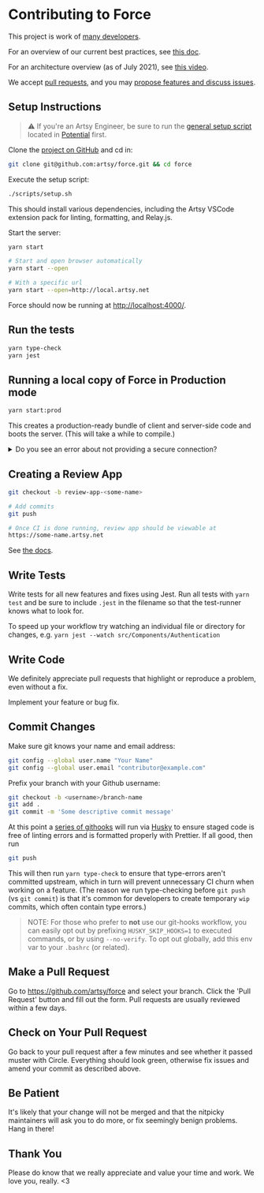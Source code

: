 # Contributing to Force

This project is work of [many developers](https://github.com/artsy/force/graphs/contributors).

For an overview of our current best practices, see [this doc](https://github.com/artsy/force/blob/main/docs/best_practices.md).

For an architecture overview (as of July 2021), see [this video](https://drive.google.com/drive/folders/1RE_7j4hocKD51RVZy60_5rZqUk9T-Zc2).

We accept [pull requests](https://github.com/artsy/force/pulls), and you may [propose features and discuss issues](https://github.com/artsy/force/issues).

## Setup Instructions

> ⚠️ If you're an Artsy Engineer, be sure to run the [general setup script](https://github.com/artsy/potential/blob/main/scripts/setup) located in [Potential](https://github.com/artsy/potential) first.

Clone the [project on GitHub](https://github.com/artsy/force) and cd in:

```sh
git clone git@github.com:artsy/force.git && cd force
```

Execute the setup script:

```sh
./scripts/setup.sh
```

This should install various dependencies, including the Artsy VSCode extension pack for linting, formatting, and Relay.js.

Start the server:

```sh
yarn start

# Start and open browser automatically
yarn start --open

# With a specific url
yarn start --open=http://local.artsy.net
```

Force should now be running at [http://localhost:4000/](http://localhost:4000/).

## Run the tests

```sh
yarn type-check
yarn jest
```

## Running a local copy of Force in Production mode

```sh
yarn start:prod
```

This creates a production-ready bundle of client and server-side code and boots the server. (This will take a while to compile.)

<details>
   <summary>Do you see an error about not providing a secure connection?</summary>

Your browser has probably cached a redirect to `https://...`. Clear your browser cache for this page:

- Browse to the failing page
- Open Chrome Dev Tools (this adds a drop down menu to the reload icon)
- Click and hold “Reload” icon until the drop down appears.
- Select “Empty Cache and Hard Reload”
- You may now browse successfully to the page
</details>

## Creating a Review App

```sh
git checkout -b review-app-<some-name>

# Add commits
git push

# Once CI is done running, review app should be viewable at
https://some-name.artsy.net
```

See [the docs](docs/creating_review_app.md).

## Write Tests

Write tests for all new features and fixes using Jest. Run all tests with `yarn test` and be sure to include `.jest` in the filename so that the test-runner knows what to look for.

To speed up your workflow try watching an individual file or directory for changes, e.g. `yarn jest --watch src/Components/Authentication`

## Write Code

We definitely appreciate pull requests that highlight or reproduce a problem, even without a fix.

Implement your feature or bug fix.

## Commit Changes

Make sure git knows your name and email address:

```sh
git config --global user.name "Your Name"
git config --global user.email "contributor@example.com"
```

Prefix your branch with your Github username:

```sh
git checkout -b <username>/branch-name
git add .
git commit -m 'Some descriptive commit message'
```

At this point a [series of githooks](https://github.com/artsy/force/blob/f549353687203e0bd0abfe5239a8509d66e53fb2/package.json#L375-L381) will run via [Husky](https://github.com/typicode/husky) to ensure staged code is free of linting errors and is formatted properly with Prettier. If all good, then run

```sh
git push
```

This will then run `yarn type-check` to ensure that type-errors aren't committed upstream, which in turn will prevent unnecessary CI churn when working on a feature. (The reason we run type-checking before `git push` (vs `git commit`) is that it's common for developers to create temporary `wip` commits, which often contain type errors.)

> NOTE: For those who prefer to **not** use our git-hooks workflow, you can easily opt out by prefixing `HUSKY_SKIP_HOOKS=1` to executed commands, or by using `--no-verify`. To opt out globally, add this env var to your `.bashrc` (or related).

## Make a Pull Request

Go to https://github.com/artsy/force and select your branch.
Click the 'Pull Request' button and fill out the form. Pull requests are usually reviewed within a few days.

## Check on Your Pull Request

Go back to your pull request after a few minutes and see whether it passed muster with Circle. Everything should look green, otherwise fix issues and amend your commit as described above.

## Be Patient

It's likely that your change will not be merged and that the nitpicky maintainers will ask you to do more, or fix seemingly benign problems. Hang in there!

## Thank You

Please do know that we really appreciate and value your time and work. We love you, really. <3
